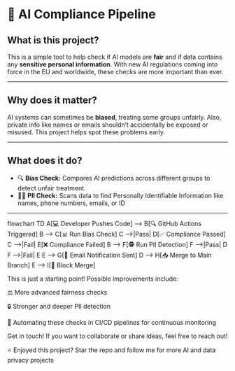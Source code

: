# 🤖 AI Compliance Pipeline

## What is this project?  
This is a simple tool to help check if AI models are **fair** and if data contains any **sensitive personal information**. With new AI regulations coming into force in the EU and worldwide, these checks are more important than ever.

---

## Why does it matter?  
AI systems can sometimes be **biased**, treating some groups unfairly. Also, private info like names or emails shouldn’t accidentally be exposed or misused. This project helps spot these problems early.

---

## What does it do?  
- 🔍 **Bias Check:** Compares AI predictions across different groups to detect unfair treatment.  
- 🕵️‍♂️ **PII Check:** Scans data to find Personally Identifiable Information like names, phone numbers, emails, or ID
---

flowchart TD
    A[💻 Developer Pushes Code] --> B[🔍 GitHub Actions Triggered]
    B --> C[📊 Run Bias Check]
    C -->|Pass| D[✅ Compliance Passed]
    C -->|Fail| E[❌ Compliance Failed]
    B --> F[🕵️ Run PII Detection]
    F -->|Pass| D
    F -->|Fail| E
    E --> G[📧 Email Notification Sent]
    D --> H[📥 Merge to Main Branch]
    E --> I[🚫 Block Merge]


This is just a starting point! Possible improvements include:

⚖️ More advanced fairness checks

🔒 Stronger and deeper PII detection

🔄 Automating these checks in CI/CD pipelines for continuous monitoring

Get in touch!
If you want to collaborate or share ideas, feel free to reach out!

⭐️ Enjoyed this project? Star the repo and follow me for more AI and data privacy projects
